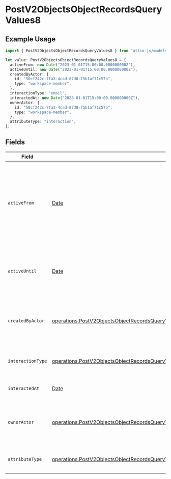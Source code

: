 # PostV2ObjectsObjectRecordsQueryValues8

## Example Usage

```typescript
import { PostV2ObjectsObjectRecordsQueryValues8 } from "attio-js/models/operations";

let value: PostV2ObjectsObjectRecordsQueryValues8 = {
  activeFrom: new Date("2023-01-01T15:00:00.000000000Z"),
  activeUntil: new Date("2023-01-01T15:00:00.000000000Z"),
  createdByActor: {
    id: "50cf242c-7fa3-4cad-87d0-75b1af71c57b",
    type: "workspace-member",
  },
  interactionType: "email",
  interactedAt: new Date("2023-01-01T15:00:00.000000000Z"),
  ownerActor: {
    id: "50cf242c-7fa3-4cad-87d0-75b1af71c57b",
    type: "workspace-member",
  },
  attributeType: "interaction",
};
```

## Fields

| Field                                                                                                                                                                                                                                      | Type                                                                                                                                                                                                                                       | Required                                                                                                                                                                                                                                   | Description                                                                                                                                                                                                                                | Example                                                                                                                                                                                                                                    |
| ------------------------------------------------------------------------------------------------------------------------------------------------------------------------------------------------------------------------------------------ | ------------------------------------------------------------------------------------------------------------------------------------------------------------------------------------------------------------------------------------------ | ------------------------------------------------------------------------------------------------------------------------------------------------------------------------------------------------------------------------------------------ | ------------------------------------------------------------------------------------------------------------------------------------------------------------------------------------------------------------------------------------------ | ------------------------------------------------------------------------------------------------------------------------------------------------------------------------------------------------------------------------------------------ |
| `activeFrom`                                                                                                                                                                                                                               | [Date](https://developer.mozilla.org/en-US/docs/Web/JavaScript/Reference/Global_Objects/Date)                                                                                                                                              | :heavy_check_mark:                                                                                                                                                                                                                         | The point in time at which this value was made "active". `active_from` can be considered roughly analogous to `created_at`.                                                                                                                | 2023-01-01T15:00:00.000000000Z                                                                                                                                                                                                             |
| `activeUntil`                                                                                                                                                                                                                              | [Date](https://developer.mozilla.org/en-US/docs/Web/JavaScript/Reference/Global_Objects/Date)                                                                                                                                              | :heavy_check_mark:                                                                                                                                                                                                                         | The point in time at which this value was deactivated. If `null`, the value is active.                                                                                                                                                     | 2023-01-01T15:00:00.000000000Z                                                                                                                                                                                                             |
| `createdByActor`                                                                                                                                                                                                                           | [operations.PostV2ObjectsObjectRecordsQueryValuesRecordsResponse200ApplicationJSONResponseBodyCreatedByActor](../../models/operations/postv2objectsobjectrecordsqueryvaluesrecordsresponse200applicationjsonresponsebodycreatedbyactor.md) | :heavy_check_mark:                                                                                                                                                                                                                         | The actor that created this value.                                                                                                                                                                                                         | {<br/>"type": "workspace-member",<br/>"id": "50cf242c-7fa3-4cad-87d0-75b1af71c57b"<br/>}                                                                                                                                                   |
| `interactionType`                                                                                                                                                                                                                          | [operations.PostV2ObjectsObjectRecordsQueryValuesInteractionType](../../models/operations/postv2objectsobjectrecordsqueryvaluesinteractiontype.md)                                                                                         | :heavy_check_mark:                                                                                                                                                                                                                         | The type of interaction e.g. calendar or email.                                                                                                                                                                                            | email                                                                                                                                                                                                                                      |
| `interactedAt`                                                                                                                                                                                                                             | [Date](https://developer.mozilla.org/en-US/docs/Web/JavaScript/Reference/Global_Objects/Date)                                                                                                                                              | :heavy_check_mark:                                                                                                                                                                                                                         | When the interaction occurred.                                                                                                                                                                                                             | 2023-01-01T15:00:00.000000000Z                                                                                                                                                                                                             |
| `ownerActor`                                                                                                                                                                                                                               | [operations.PostV2ObjectsObjectRecordsQueryValuesOwnerActor](../../models/operations/postv2objectsobjectrecordsqueryvaluesowneractor.md)                                                                                                   | :heavy_check_mark:                                                                                                                                                                                                                         | The actor that created this value.                                                                                                                                                                                                         | {<br/>"type": "workspace-member",<br/>"id": "50cf242c-7fa3-4cad-87d0-75b1af71c57b"<br/>}                                                                                                                                                   |
| `attributeType`                                                                                                                                                                                                                            | [operations.PostV2ObjectsObjectRecordsQueryValuesRecordsResponse200ApplicationJSONResponseBodyAttributeType](../../models/operations/postv2objectsobjectrecordsqueryvaluesrecordsresponse200applicationjsonresponsebodyattributetype.md)   | :heavy_check_mark:                                                                                                                                                                                                                         | The attribute type of the value.                                                                                                                                                                                                           | interaction                                                                                                                                                                                                                                |